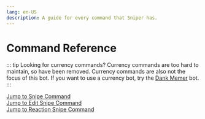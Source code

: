 ```yaml
---
lang: en-US
description: A guide for every command that Sniper has.
---
```


# Command Reference

::: tip Looking for currency commands?
Currency commands are too hard to maintain, so have been removed.
Currency commands are also not the focus of this bot.
If you want to use a currency bot, try the [Dank Memer](https://dankmemer.lol/) bot.
:::

[Jump to Snipe Command](#snipe)\
[Jump to Edit Snipe Command](#editsnipe)\
[Jump to Reaction Snipe Command](#reactionsnipe)

<!-- DO NOT EDIT ANYTHING BELOW THIS LINE!!! -->
<!-- start generation -->
